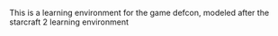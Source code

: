 This is a learning environment for the game defcon, modeled after the starcraft 2 learning environment
